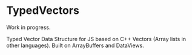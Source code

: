# TypedVectors

Work in progress.

Typed Vector Data Structure for JS based on C++ Vectors (Array lists in other languages). Built on ArrayBuffers and DataViews.